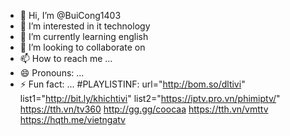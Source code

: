 - 👋 Hi, I’m @BuiCong1403
- 👀 I’m interested in it technology
- 🌱 I’m currently learning english
- 💞️ I’m looking to collaborate on 
- 📫 How to reach me ...
- 😄 Pronouns: ...
- ⚡ Fun fact: ...
#PLAYLISTINF: url="http://bom.so/dltivi" list1="http://bit.ly/khichtivi" list2="https://iptv.pro.vn/phimiptv/" https://tth.vn/tv360 http://gg.gg/coocaa  https://tth.vn/vmttv https://hqth.me/vietngatv

<!---
BuiCong1403/BuiCong1403 is a ✨ special ✨ repository because its `README.md` (this file) appears on your GitHub profile.
You can click the Preview link to take a look at your changes.
--->
